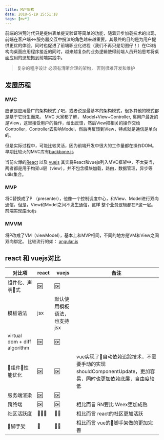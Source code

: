 ```yaml
---
title: MV*架构
date: 2018-5-19 15:51:18
tags: [mv*]
---
```


前端的洪荒时代只是提供表单提交验证等简单的功能，随着异步加载技术的出现，前端在客户端<=>服务器交互中扮演的角色越来越重要，其最终的目的是为用户提供更优的体验，同时也促进了前端职业化进程（我们不再只是切图仔！）在CS结构向桌面应用程序接近的同时，越来越复杂的业务逻辑使得前端人员开始思考将桌面应用的思想搬到前端实践中。

> 复杂的程序设计 必须有清晰合理的架构， 否则很难开发和维护

## 发展历程
### MVC
 应该是应用最广的架构模式了吧，或者说是最基本的架构模式，很多其他的模式都是基于它衍生而来。
    MVC 大家都了解， Model+View+Controller, 离用户最近的是View，这里接受用户的操作，给出反馈，然后View把相关的操作交给Controller，Controller去影响Model，然后再反馈到View，特点就是通信是单向的。

 但是实际过程中，可能比较灵活，因为前端开发中很大的工作量都在操作DOM。
 早期比较火的MVC库有[backbone.js](http://backbonejs.org/)

 当前火爆的[React](https://reactjs.org/) 以及 [vuejs](https://cn.vuejs.org/)
 其实将React和vuejs列入MVC框架中，不太妥当，两者都是用于构架ui层（view），并不包含模块加载，路由，数据管理，异步等utils集合。

### MVP
 将C替换成了P （presenter），他像一个控制调度中心，和View、Model进行双向通信，但是，View和Model之间不发生通信，这样 整个业务逻辑都在P这一层。
  前端实现库[riotjs](http://riotjs.com/)
### MVVM
 将P改成了VM（viewModel），基本上和MVP相同，不同的地方是VM和View之间双向绑定。
    比较流行的如： [angular.js](https://angularjs.org/)


## react 和 vuejs对比

|对比项|react|vuejs|备注|
|----|-----|-----|-----|
|组件化、声明式| 🆗 |🆗||
|模板语法|jsx|默认使用模板语法，也支持jsx||
|virtual dom + diff algorithm|🆗|🆗||
|组件性能优化|🆗|🆗|vue实现了自动依赖追踪技术，不需要手动的实现shouldComponentUpdate，更加容易，同时也更加依赖底层，自由度较低|
|服务端渲染|🆗|🆗||
|跨终端|🆗|🆗|相比而言 RN要比 Weex更加成熟|
|社区活跃度| 🔆🔆🔆|🔆🔆|相比而言 react的社区更加活跃|
|脚手架|🔆|🔆🔆|相比而言 vue的脚手架做的更加完善|
